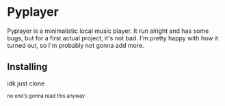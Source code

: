 # Pyplayer
Pyplayer is a minimalistic local music player. It run alright and has some bugs, but for a first actual project, it's not bad. I'm pretty happy with how it turned out, so I'm probably not gonna add more.
## Installing
idk just clone

<sub> no one's gonna read this anyway </sub>
